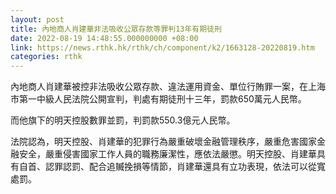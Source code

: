 ```yaml
---
layout: post
title: 內地商人肖建華非法吸收公眾存款等罪判13年有期徒刑
date: 2022-08-19 14:48:55.000000000 +08:00
link: https://news.rthk.hk/rthk/ch/component/k2/1663128-20220819.htm
categories: rthk
---
```


內地商人肖建華被控非法吸收公眾存款、違法運用資金、單位行賄罪一案，在上海市第一中級人民法院公開宣判，判處有期徒刑十三年，罰款650萬元人民幣。

而他旗下的明天控股數罪並罰，判罰款550.3億元人民幣。

法院認為，明天控股、肖建華的犯罪行為嚴重破壞金融管理秩序，嚴重危害國家金融安全，嚴重侵害國家工作人員的職務廉潔性，應依法嚴懲。明天控股、肖建華具有自首、認罪認罰、配合追贓挽損等情節，肖建華還具有立功表現，依法可以從寬處罰。
